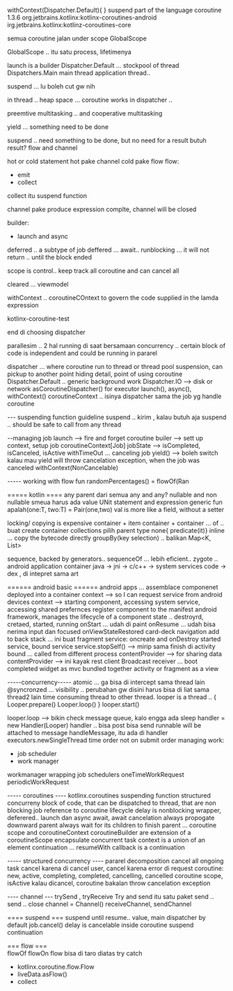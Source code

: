 withContext(Dispatcher.Default){
}
suspend part of the language
coroutine 1.3.6
 org.jetbrains.kotlinx:kotlinx-coroutines-android
irg.jetbrains.kotlinx:kotlinz-coroutines-core

semua coroutine jalan under scope
GlobalScope

GlobalScope .. itu satu process, lifetimenya

launch is a builder
Dispatcher.Default  ... stockpool of thread
Dispatchers.Main main thread application thread..

suspend ... lu boleh cut gw nih

in thread .. heap space ...
 coroutine works in dispatcher ..

preemtive multitasking .. and cooperative multitasking

yield ... something need to be done

suspend .. need something to be done, but no need for a result
butuh result? flow and channel

hot or cold statement
hot pake channel
cold pake flow
flow:
- emit
- collect

collect itu suspend function

channel pake produce
expression complte, channel will be closed

builder: 
- launch and async

deferred .. a subtype of job
deffered ... await.. 
runblocking ... it will not return  .. until the block ended

scope is control..
keep track all coroutine
and can cancel all

cleared ... viewmodel

withContext .. coroutineCOntext
to govern the code supplied in the lamda expression

kotlinx-coroutine-test

end di choosing dispatcher

parallesim .. 2 hal running di saat bersamaan
concurrency .. certain block of code is independent and could be running in pararel

dispatcher ... where coroutine run
to thread or thread pool
suspension, can pickup to another point 
hiding detail, point of using coroutine
Dispatcher.Default .. generic background work
Dispatcher.IO --> disk or network 
asCoroutineDispatcher() for executor
launch(), async(), withContext()
coroutineContext .. isinya dispatcher sama the job yg handle coroutine

--- suspending function guideline
suspend  .. kirim , kalau butuh aja
suspend .. should be safe to call from any thread


--managing job
launch --> fire and forget
coroutine builer --> sett up context, setup job
coroutineContext[Job]
jobState --> isCompleted, isCanceled, isActive
withTimeOut ...
canceling job
yield() --> boleh switch kalau mau
yield will throw cancelation exception, when the job was canceled
withContext(NonCancelable)


----- working with flow
fun randomPercentages() = flowOf(Ran

===== kotlin ====
any parent dari semua
any and any?
nullable and non nullable
smeua harus ada value
UNit
statement and expression
generic fun <T> apalah(one:T, two:T) = Pair(one,two)
val is more like a field, without a setter

locking/ copying is expensive
container + item
container + container
... of .. buat create container
collections pilih parent type
none{ predicate(it)}
inline ... copy the bytecode directly
groupBy(key selection) .. balikan Map<K, List<V>>

sequence, backed by generators..
sequenceOf ... lebih eficient..
zygote .. android application container
java -> jni -> c/c++ -> system services
code -> dex , di intepret sama art

====== android basic ======
android apps ... assemblace componenet deployed into a container
context --> so I can request service from android devices
context --> starting component, accessing system service, accessing shared prefernces
register component to the manifest
android framework, manages the lifecycle of a component
state .. destroyrd, cretaed, started, running
onStart ... udah di paint
onResume ... udah bisa nerima input dan focused
onViewStateRestored
card-deck navigation
add to back stack ... ini buat fragment
service: oncreate and onDestroy
started service, bound service
service.stopSelf() --> mirip sama finish di activity
bound ... called from different process
contentProvider --> for sharing data
contentProvider --> ini kayak rest client
Broadcast receiver ... boot completed
widget as mvc
bundled together
activity or fragment as a view


-----concurrency-----
atomic ... ga bisa di intercept sama thread lain
@syncronzed ... visibility .. perubahan gw disini harus bisa di liat sama thread2 lain
time consuming thread to other thread.
looper is a thread .. {
   Looper.prepare()
  Looper.loop()
}
looper.start()

looper.loop --> bikin check message queue, kalo engga ada sleep
handler = new Handler(Looper)
handler .. bisa post bisa send
runnable will be attached to message
handleMessage, itu ada di handler
executors.newSingleThread
time order not on submit order
managing work:
- job scheduler
- work manager

workmanager wrapping job schedulers
oneTimeWorkRequest
periodicWorkRequest


----- coroutines ----
kotlinx.coroutines
suspending function
structured concurreny
block of code, that can be dispatched to thread, that are non blocking
job reference to coroutine lifecycle
delay is nonblocking
wrapper, deferered..
launch dan async
await, await
cancelation always propogate downward
parent always wait for its children to finish
parent ... coroutine scope and coroutineContext
coroutineBuilder are extension of a coroutineScope
encapsulate concurrent task
context is a union of an element
continuation ... resumeWith
callback is a continuation

----- structured concurrency ----
pararel decomposition
cancel all ongoing task
cancel karena di cancel user, cancel karena error di request
coroutine: new, active, completing, completed, cancelling, cancelled
coroutine scope, isActive
kalau dicancel, coroutine bakalan throw cancelation exception

---- channel ---
trySend , tryReceive
Try and send itu satu paket
send .. send .. close
channel = Channel<Int>()
receiveChannel, sendChannel

==== suspend ===
suspend until resume..
value, main dispatcher by default
job.cancel()
delay is cancelable
inside coroutine
suspend continuation


=== flow ===  
flowOf
flowOn
flow bisa di taro diatas try catch  

- kotlinx.coroutine.flow.Flow
- liveData.asFlow()
- collect





















